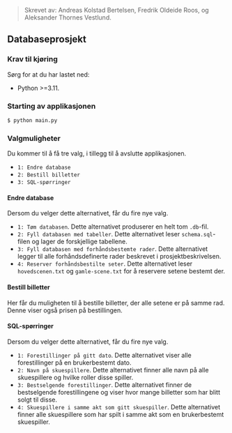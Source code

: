> Skrevet av: Andreas Kolstad Bertelsen, Fredrik Oldeide Roos, og Aleksander Thornes Vestlund.

## Databaseprosjekt

### Krav til kjøring

Sørg for at du har lastet ned:

- Python >=3.11.

### Starting av applikasjonen

```bash
$ python main.py
```

### Valgmuligheter

Du kommer til å få tre valg, i tillegg til å avslutte applikasjonen.

- `1: Endre database`
- `2: Bestill billetter`
- `3: SQL-spørringer`

#### Endre database

Dersom du velger dette alternativet, får du fire nye valg.

- `1: Tøm databasen`. Dette alternativet produserer en helt tom `.db`-fil.
- `2: Fyll databasen med tabeller`. Dette alternativet leser `schema.sql`-filen og lager de forskjellige tabellene.
- `3: Fyll databasen med forhåndsbestemte rader`. Dette alternativet legger til alle forhåndsdefinerte rader beskrevet i prosjektbeskrivelsen.
- `4: Reserver forhåndsbestilte seter`. Dette alternativet leser `hovedscenen.txt` og `gamle-scene.txt` for å reservere setene bestemt der.

#### Bestill billetter

Her får du muligheten til å bestille billetter, der alle setene er på samme rad. Denne viser også prisen på bestillingen.

#### SQL-spørringer

Dersom du velger dette alternativet, får du fire nye valg.

- `1: Forestillinger på gitt dato`. Dette alternativet viser alle forestillinger på en brukerbestemt dato.
- `2: Navn på skuespillere`. Dette alternativet finner alle navn på alle skuespillere og hvilke roller disse spiller.
- `3: Bestselgende forestillinger`. Dette alternativet finner de bestselgende forestillingene og viser hvor mange billetter som har blitt solgt til disse.
- `4: Skuespillere i samme akt som gitt skuespiller`. Dette alternativet finner alle skuespillere som har spilt i samme akt som en brukerbestemt skuespiller.
